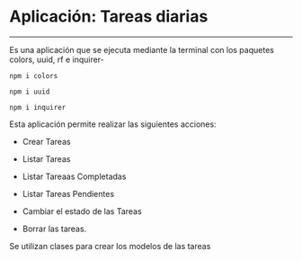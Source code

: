# Aplicación: Tareas diarias
****************************
Es una aplicación que se ejecuta mediante la terminal con los paquetes colors, uuid, rf e inquirer-

`npm i colors` 

`npm i uuid`

`npm i inquirer`

Esta aplicación  permite realizar las siguientes acciones:
  - Crear Tareas 

  - Listar Tareas
  - Listar Tareaas Completadas
  - Listar Tareas Pendientes
  - Cambiar el estado de las Tareas
  - Borrar las tareas.

Se utilizan clases para crear los modelos de las tareas
